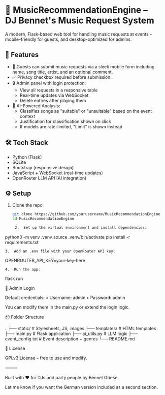 

# 🎵 MusicRecommendationEngine – DJ Bennet's Music Request System

A modern, Flask-based web tool for handling music requests at events – mobile-friendly for guests, and desktop-optimized for admins.

## 🧠 Features

- 🎤 Guests can submit music requests via a sleek mobile form including name, song title, artist, and an optional comment.
- ✅ Privacy checkbox required before submission.
- 🔒 Admin panel with login protection:
  - View all requests in a responsive table
  - Real-time updates via WebSocket
  - Delete entries after playing them
- 🤖 AI-Powered Analysis:
  - Classifies songs as "suitable" or "unsuitable" based on the event context
  - Justification for classification shown on click
  - If models are rate-limited, "Limit" is shown instead

## 🛠️ Tech Stack

- Python (Flask)
- SQLite
- Bootstrap (responsive design)
- JavaScript + WebSocket (real-time updates)
- OpenRouter LLM API (AI integration)

## ⚙️ Setup

1. Clone the repo:
   ```bash
   git clone https://github.com/yourusername/MusicRecommendationEngine.git
   cd MusicRecommendationEngine

	2.	Set up the virtual environment and install dependencies:

python3 -m venv .venv
source .venv/bin/activate
pip install -r requirements.txt


	3.	Add an .env file with your OpenRouter API key:

OPENROUTER_API_KEY=your-key-here


	4.	Run the app:

flask run



🔑 Admin Login

Default credentials:
	•	Username: admin
	•	Password: admin

You can modify them in the main.py or extend the login logic.

📦 Folder Structure

.
├── static/               # Stylesheets, JS, images
├── templates/            # HTML templates
├── main.py               # Flask application
├── ai_utils.py           # LLM logic
├── event_config.txt      # Event description + genres
└── README.md

📄 License

GPLv3 License – free to use and modify.

⸻

Built with ❤️ for DJs and party people by Bennet Griese.

Let me know if you want the German version included as a second section.
